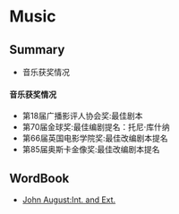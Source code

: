 # Music

## Summary
- 音乐获奖情况

#### 音乐获奖情况
- 第18届广播影评人协会奖:最佳剧本
- 第70届金球奖:最佳编剧提名：托尼·库什纳
- 第66届英国电影学院奖:最佳改编剧本提名
- 第85届奥斯卡金像奖:最佳改编剧本提名

## WordBook
- [John August:Int. and Ext.](https://johnaugust.com/2003/int-and-ext)
